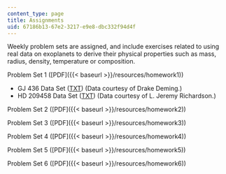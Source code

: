 ```yaml
---
content_type: page
title: Assignments
uid: 67186b13-67e2-3217-e9e8-dbc332f94d4f
---
```


Weekly problem sets are assigned, and include exercises related to using real data on exoplanets to derive their physical properties such as mass, radius, density, temperature or composition.

Problem Set 1 ([PDF]({{< baseurl >}}/resources/homework1))

*   GJ 436 Data Set ([TXT](/courses/earth-atmospheric-and-planetary-sciences/12-425-extrasolar-planets-physics-and-detection-techniques-fall-2007/assignments/gj436.txt)) (Data courtesy of Drake Deming.)
*   HD 209458 Data Set ([TXT](/courses/earth-atmospheric-and-planetary-sciences/12-425-extrasolar-planets-physics-and-detection-techniques-fall-2007/assignments/hd209458.txt)) (Data courtesy of L. Jeremy Richardson.)

Problem Set 2 ([PDF]({{< baseurl >}}/resources/homework2))

Problem Set 3 ([PDF]({{< baseurl >}}/resources/homework3))

Problem Set 4 ([PDF]({{< baseurl >}}/resources/homework4))

Problem Set 5 ([PDF]({{< baseurl >}}/resources/homework5))

Problem Set 6 ([PDF]({{< baseurl >}}/resources/homework6))
